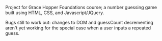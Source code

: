 Project for Grace Hopper Foundations course; a number guessing game built using HTML, CSS, and Javascript/JQuery.

Bugs still to work out: changes to DOM and guessCount decrementing aren't yet working for the special case when a user inputs a repeated guess.
